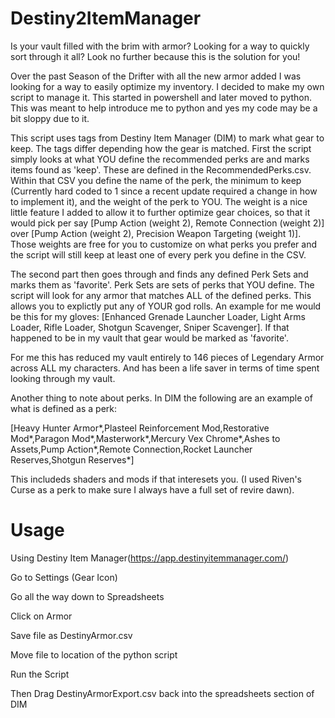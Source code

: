# Destiny2ItemManager
Is your vault filled with the brim with armor? Looking for a way to quickly sort through it all? Look no further because this is the solution for you! 

Over the past Season of the Drifter with all the new armor added I was looking for a way to easily optimize my inventory. I decided  to make my own script to manage it. This started in powershell and later moved to python. This was meant to help introduce me to python and yes my code may be a bit sloppy due to it.

This script uses tags from Destiny Item Manager (DIM) to mark what gear to keep. The tags differ depending how the gear is matched. First the script simply looks at what YOU define the recommended perks are and marks items found as 'keep'. These are defined in the RecommendedPerks.csv. Within that CSV you define the name of the perk, the minimum to keep (Currently hard coded to 1 since a recent update required a change in how to implement it), and the weight of the perk to YOU. The weight is a nice little feature I added to allow it to further optimize gear choices, so that it would pick per say \[Pump Action (weight 2), Remote Connection (weight 2)\] over \[Pump Action (weight 2), Precision Weapon Targeting (weight 1)\]. Those weights are free for you to customize on what perks you prefer and the script will still keep at least one of every perk you define in the CSV.

The second part then goes through and finds any defined Perk Sets and marks them as 'favorite'. Perk Sets are sets of perks that YOU define. The script will look for any armor that matches ALL of the defined perks. This allows you to explictly put any of YOUR god rolls. An example for me would be this for my gloves: \[Enhanced Grenade Launcher Loader, Light Arms Loader, Rifle Loader, Shotgun Scavenger, Sniper Scavenger\]. If that happened to be in my vault that gear would be marked as 'favorite'.

For me this has reduced my vault entirely to 146 pieces of Legendary Armor across ALL my characters. And has been a life saver in terms of time spent looking through my vault.

Another thing to note about perks. In DIM the following are an example of what is defined as a perk: 

\[Heavy Hunter Armor*,Plasteel Reinforcement Mod,Restorative Mod*,Paragon Mod*,Masterwork*,Mercury Vex Chrome*,Ashes to Assets,Pump Action*,Remote Connection,Rocket Launcher Reserves,Shotgun Reserves*\]

This includeds shaders and mods if that interesets you. (I used Riven's Curse as a perk to make sure I always have a full set of revire dawn).

# Usage

  Using Destiny Item Manager(https://app.destinyitemmanager.com/)
  
  Go to Settings (Gear Icon)
  
  Go all the way down to Spreadsheets
  
  Click on Armor
  
  Save file as DestinyArmor.csv
  
  Move file to location of the python script
  
  Run the Script
  
  Then Drag DestinyArmorExport.csv back into the spreadsheets section of DIM
  
